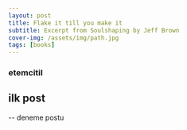 ```yaml
---
layout: post
title: Flake it till you make it
subtitle: Excerpt from Soulshaping by Jeff Brown
cover-img: /assets/img/path.jpg
tags: [books]
---
```


### etemcitil
## ilk post 
-- deneme postu
